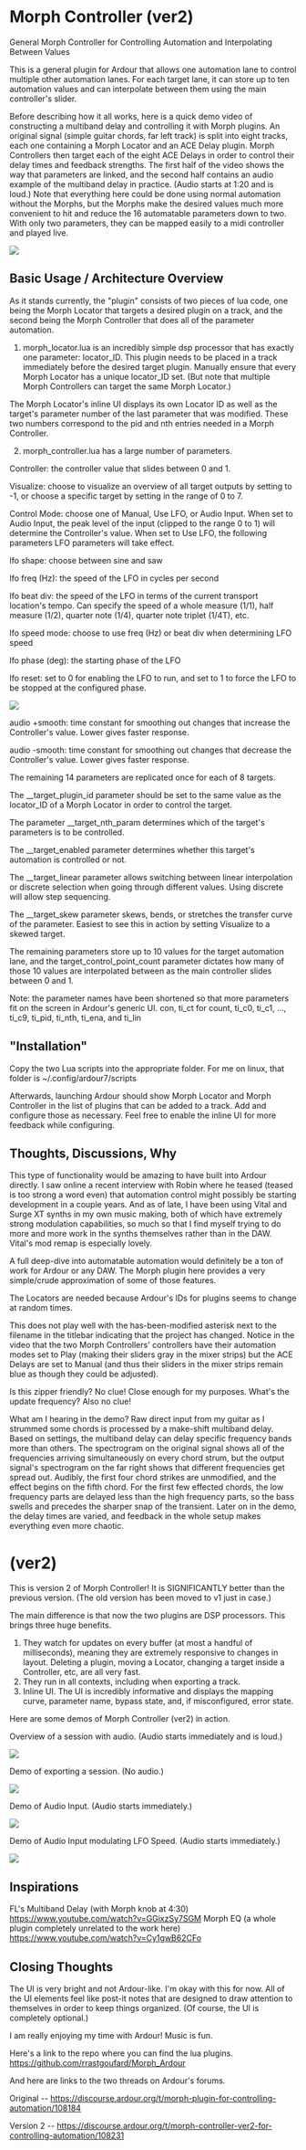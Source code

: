 
# Morph Controller (ver2)

General Morph Controller for Controlling Automation and Interpolating Between Values
 
This is a general plugin for Ardour that allows one automation lane to control multiple other automation lanes.  For each target lane, it can store up to ten automation values and can interpolate between them using the main controller's slider.

Before describing how it all works, here is a quick demo video of constructing a multiband delay and controlling it with Morph plugins.  An original signal (simple guitar chords, far left track) is split into eight tracks, each one containing a Morph Locator and an ACE Delay plugin.  Morph Controllers then target each of the eight ACE Delays in order to control their delay times and feedback strengths.  The first half of the video shows the way that parameters are linked, and the second half contains an audio example of the multiband delay in practice.  (Audio starts at 1:20 and is loud.)  Note that everything here could be done using normal automation without the Morphs, but the Morphs make the desired values much more convenient to hit and reduce the 16 automatable parameters down to two.  With only two parameters, they can be mapped easily to a midi controller and played live.

[![](https://img.youtube.com/vi/5uT9pQQBtcI/0.jpg)](https://youtu.be/5uT9pQQBtcI "Morph Plugin for Ardour")

## Basic Usage / Architecture Overview

As it stands currently, the "plugin" consists of two pieces of lua code, one being the Morph Locator that targets a desired plugin on a track, and the second being the Morph Controller that does all of the parameter automation.

1.  morph_locator.lua is an incredibly simple dsp processor that has exactly one parameter: locator_ID.  This plugin needs to be placed in a track immediately before the desired target plugin.  Manually ensure that every Morph Locator has a unique locator_ID set.  (But note that multiple Morph Controllers can target the same Morph Locator.)  

The Morph Locator's inline UI displays its own Locator ID as well as the target's parameter number of the last parameter that was modified.  These two numbers correspond to the pid and nth entries needed in a Morph Controller.

2.  morph_controller.lua has a large number of parameters.  

Controller: the controller value that slides between 0 and 1.  

Visualize: choose to visualize an overview of all target outputs by setting to -1, or choose a specific target by setting in the range of 0 to 7.

Control Mode: choose one of Manual, Use LFO, or Audio Input.  When set to Audio Input, the peak level of the input (clipped to the range 0 to 1) will determine the Controller's value.  When set to Use LFO, the following parameters LFO parameters will take effect.

lfo shape: choose between sine and saw

lfo freq (Hz): the speed of the LFO in cycles per second

lfo beat div: the speed of the LFO in terms of the current transport location's tempo.  Can specify the speed of a whole measure (1/1), half measure (1/2), quarter note (1/4), quarter note triplet (1/4T), etc.

lfo speed mode: choose to use freq (Hz) or beat div when determining LFO speed

lfo phase (deg): the starting phase of the LFO

lfo reset: set to 0 for enabling the LFO to run, and set to 1 to force the LFO to be stopped at the configured phase.  

[![](https://img.youtube.com/vi/JN4jlhjcwRE/0.jpg)](https://youtu.be/JN4jlhjcwRE "Morph Controller with LFO for Ardour")

audio +smooth: time constant for smoothing out changes that increase the Controller's value.  Lower gives faster response.

audio -smooth: time constant for smoothing out changes that decrease the Controller's value.  Lower gives faster response.

The remaining 14 parameters are replicated once for each of 8 targets.  

The __target_plugin_id parameter should be set to the same value as the locator_ID of a Morph Locator in order to control the target.  

The parameter __target_nth_param determines which of the target's parameters is to be controlled.  

The __target_enabled parameter determines whether this target's automation is controlled or not.  

The __target_linear parameter allows switching between linear interpolation or discrete selection when going through different values.  Using discrete will allow step sequencing.

The __target_skew parameter skews, bends, or stretches the transfer curve of the parameter.  Easiest to see this in action by setting Visualize to a skewed target.

The remaining parameters store up to 10 values for the target automation lane, and the target_control_point_count parameter dictates how many of those 10 values are interpolated between as the main controller slides between 0 and 1.

Note: the parameter names have been shortened so that more parameters fit on the screen in Ardour's generic UI.  con, ti_ct for count, ti_c0, ti_c1, ..., ti_c9, ti_pid, ti_nth, ti_ena, and ti_lin
    

## "Installation"

Copy the two Lua scripts into the appropriate folder.  For me on linux, that folder is ~/.config/ardour7/scripts

Afterwards, launching Ardour should show Morph Locator and Morph Controller in the list of plugins that can be added to a track.  Add and configure those as necessary.  Feel free to enable the inline UI for more feedback while configuring.

## Thoughts, Discussions, Why

This type of functionality would be amazing to have built into Ardour directly.  I saw online a recent interview with Robin where he teased (teased is too strong a word even) that automation control might possibly be starting development in a couple years.  And as of late, I have been using Vital and Surge XT synths in my own music making, both of which have extremely strong modulation capabilities, so much so that I find myself trying to do more and more work in the synths themselves rather than in the DAW.  Vital's mod remap is especially lovely.

A full deep-dive into automatable automation would definitely be a ton of work for Ardour or any DAW.  The Morph plugin here provides a very simple/crude approximation of some of those features.

The Locators are needed because Ardour's IDs for plugins seems to change at random times.

This does not play well with the has-been-modified asterisk next to the filename in the titlebar indicating that the project has changed.  Notice in the video that the two Morph Controllers' controllers have their automation modes set to Play (making their sliders gray in the mixer strips) but the ACE Delays are set to Manual (and thus their sliders in the mixer strips remain blue as though they could be adjusted).

Is this zipper friendly?  No clue!  Close enough for my purposes.  What's the update frequency?  Also no clue!

What am I hearing in the demo?  Raw direct input from my guitar as I strummed some chords is processed by a make-shift multiband delay.  Based on settings, the multiband delay can delay specific frequency bands more than others.  The spectrogram on the original signal shows all of the frequencies arriving simultaneously on every chord strum, but the output signal's spectrogram on the far right shows that different frequencies get spread out.  Audibly, the first four chord strikes are unmodified, and the effect begins on the fifth chord.  For the first few effected chords, the low frequency parts are delayed less than the high frequency parts, so the bass swells and precedes the sharper snap of the transient.  Later on in the demo, the delay times are varied, and feedback in the whole setup makes everything even more chaotic.

# (ver2)

This is version 2 of Morph Controller!  It is SIGNIFICANTLY better than the previous version.  (The old version has been moved to v1 just in case.)

The main difference is that now the two plugins are DSP processors.  This brings three huge benefits.
1)  They watch for updates on every buffer (at most a handful of milliseconds), meaning they are extremely responsive to changes in layout.  Deleting a plugin, moving a Locator, changing a target inside a Controller, etc, are all very fast.
2)  They run in all contexts, including when exporting a track.
3)  Inline UI.  The UI is incredibly informative and displays the mapping curve, parameter name, bypass state, and, if misconfigured, error state.

Here are some demos of Morph Controller (ver2) in action.

Overview of a session with audio.  (Audio starts immediately and is loud.)

[![](https://img.youtube.com/vi/QJV8wmCUhhQ/0.jpg)](https://youtu.be/QJV8wmCUhhQ "Morph Controller (ver2) for Ardour")


Demo of exporting a session.  (No audio.)

[![](https://img.youtube.com/vi/yrHkwRv3eDk/0.jpg)](https://youtu.be/yrHkwRv3eDk "Morph Controller (ver2) for Ardour -- Export Demonstration")


Demo of Audio Input.  (Audio starts immediately.)

[![](https://img.youtube.com/vi/7RXJHe8YjVM/0.jpg)](https://youtu.be/7RXJHe8YjVM "Morph Controller (ver2) for Ardour -- Audio Input")

Demo of Audio Input modulating LFO Speed.  (Audio starts immediately.)

[![](https://img.youtube.com/vi/lLiOCMRXTqY/0.jpg)](https://youtu.be/lLiOCMRXTqY "Morph Controller (ver2) for Ardour -- LFO Speed controlled by Guitar Audio Input")


## Inspirations

FL's Multiband Delay (with Morph knob at 4:30) https://www.youtube.com/watch?v=GGixzSy7SGM
Morph EQ (a whole plugin completely unrelated to the work here) https://www.youtube.com/watch?v=Cy1gwB62CFo

## Closing Thoughts

The UI is very bright and not Ardour-like.  I'm okay with this for now.  All of the UI elements feel like post-it notes that are designed to draw attention to themselves in order to keep things organized.  (Of course, the UI is completely optional.)

I am really enjoying my time with Ardour!  Music is fun.

Here's a link to the repo where you can find the lua plugins.  https://github.com/rrastgoufard/Morph_Ardour

And here are links to the two threads on Ardour's forums.

Original -- https://discourse.ardour.org/t/morph-plugin-for-controlling-automation/108184

Version 2 -- https://discourse.ardour.org/t/morph-controller-ver2-for-controlling-automation/108231
